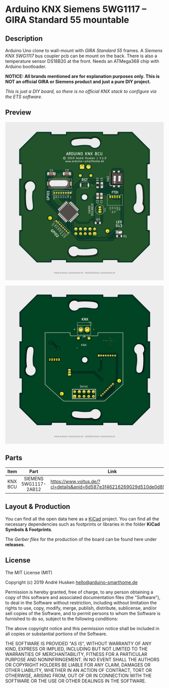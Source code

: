 # Arduino KNX Siemens 5WG1117 – GIRA Standard 55 mountable

## Description

Arduino Uno clone to wall-mount with *GIRA Standard 55* frames. A *Siemens KNX 5WG1117* bus coupler pcb can be mount on the back. There is also a temperature sensor DS18B20 at the front. Needs an ATMega368 chip with Arduino bootloader.

**NOTICE: All brands mentioned are for explanation purposes only. This is NOT an official GIRA or Siemens product and just a pure DIY project.**

*This is just a DIY board, so there is no official KNX stack to configure via the ETS software.*

## Preview

![](https://github.com/ArduinoSmarthomeDe/arduino-siemens-knx-standard-55/blob/main/preview-top.jpg)

![](https://github.com/ArduinoSmarthomeDe/arduino-siemens-knx-standard-55/blob/main/preview-bottom.jpg)

## Parts

| Item      | Part                    | Link  |
| --------- |:-----------------------:| ----- |
| KNX BCU   | SIEMENS 5WG1117-2AB12   | https://www.voltus.de/?cl=details&anid=6d587e3f46216269029d510de0d89711 |

## Layout & Production 

You can find all the open data here as a [KiCad](http://kicad.github.io) project. You can find all the necessary dependencies such as footprints or libraries in the folder **KiCad Symbols & Footprints**.

The *Gerber files* for the production of the board can be found here under **releases**.

## License

The MIT License (MIT)

Copyright (c) 2019 André Husken hello@arduino-smarthome.de

Permission is hereby granted, free of charge, to any person obtaining a copy of this software and associated documentation files (the "Software"), to deal in the Software without restriction, including without limitation the rights to use, copy, modify, merge, publish, distribute, sublicense, and/or sell copies of the Software, and to permit persons to whom the Software is furnished to do so, subject to the following conditions:

The above copyright notice and this permission notice shall be included in all copies or substantial portions of the Software.

THE SOFTWARE IS PROVIDED "AS IS", WITHOUT WARRANTY OF ANY KIND, EXPRESS OR IMPLIED, INCLUDING BUT NOT LIMITED TO THE WARRANTIES OF MERCHANTABILITY, FITNESS FOR A PARTICULAR PURPOSE AND NONINFRINGEMENT. IN NO EVENT SHALL THE AUTHORS OR COPYRIGHT HOLDERS BE LIABLE FOR ANY CLAIM, DAMAGES OR OTHER LIABILITY, WHETHER IN AN ACTION OF CONTRACT, TORT OR OTHERWISE, ARISING FROM, OUT OF OR IN CONNECTION WITH THE SOFTWARE OR THE USE OR OTHER DEALINGS IN THE SOFTWARE.

